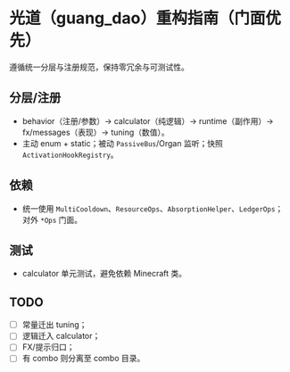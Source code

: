 # 光道（guang_dao）重构指南（门面优先）

遵循统一分层与注册规范，保持零冗余与可测试性。

## 分层/注册
- behavior（注册/参数）→ calculator（纯逻辑）→ runtime（副作用）→ fx/messages（表现）→ tuning（数值）。
- 主动 enum + static；被动 `PassiveBus`/Organ 监听；快照 `ActivationHookRegistry`。

## 依赖
- 统一使用 `MultiCooldown`、`ResourceOps`、`AbsorptionHelper`、`LedgerOps`；对外 `*Ops` 门面。

## 测试
- calculator 单元测试，避免依赖 Minecraft 类。

## TODO
- [ ] 常量迁出 tuning；
- [ ] 逻辑迁入 calculator；
- [ ] FX/提示归口；
- [ ] 有 combo 则分离至 combo 目录。
